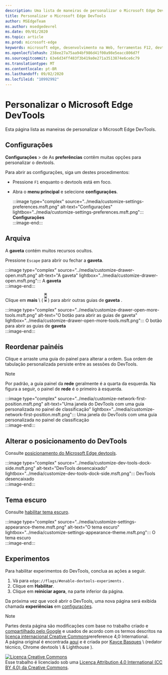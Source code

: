 ```yaml
---
description: Uma lista de maneiras de personalizar o Microsoft Edge DevTools
title: Personalizar o Microsoft Edge DevTools
author: MSEdgeTeam
ms.author: msedgedevrel
ms.date: 09/01/2020
ms.topic: article
ms.prod: microsoft-edge
keywords: microsoft edge, desenvolvimento na Web, ferramentas F12, devtools
ms.openlocfilehash: 238ee27a75aa94bf986d41f00a98e5eacc806d7f
ms.sourcegitcommit: 63e6d34ff483f3b419a0e271a3513874e6ce6c79
ms.translationtype: MT
ms.contentlocale: pt-BR
ms.lasthandoff: 09/02/2020
ms.locfileid: "10992992"
---
```

<!-- Copyright Kayce Basques 

   Licensed under the Apache License, Version 2.0 (the "License");
   you may not use this file except in compliance with the License.
   You may obtain a copy of the License at

       https://www.apache.org/licenses/LICENSE-2.0

   Unless required by applicable law or agreed to in writing, software
   distributed under the License is distributed on an "AS IS" BASIS,
   WITHOUT WARRANTIES OR CONDITIONS OF ANY KIND, either express or implied.
   See the License for the specific language governing permissions and
   limitations under the License.  -->





# Personalizar o Microsoft Edge DevTools   

  

Esta página lista as maneiras de personalizar o Microsoft Edge DevTools.  

## Configurações   

**Configurações**  >  de As **preferências** contêm muitas opções para personalizar o devtools.  

Para abrir as configurações, siga um destes procedimentos:  

*   Pressione `F1` enquanto o devtools está em foco.  
*   Abra o **menu principal** e selecione **configurações**.  
    
    :::image type="complex" source="../media/customize-settings-preferences.msft.png" alt-text="Configurações" lightbox="../media/customize-settings-preferences.msft.png":::
       **Configurações**  
    :::image-end:::  
    
## Arquiva   

A **gaveta** contém muitos recursos ocultos.  

Pressione `Escape` para abrir ou fechar a **gaveta**.  

:::image type="complex" source="../media/customize-drawer-open.msft.png" alt-text="A gaveta" lightbox="../media/customize-drawer-open.msft.png":::
   A **gaveta**  
:::image-end:::  

Clique em **mais** \ ( ![ mais ][ImageMoreIcon] \) para abrir outras guias de **gaveta** .  

:::image type="complex" source="../media/customize-drawer-open-more-tools.msft.png" alt-text="O botão para abrir as guias de gaveta" lightbox="../media/customize-drawer-open-more-tools.msft.png":::
   O botão para abrir as guias de **gaveta**  
:::image-end:::  

## Reordenar painéis   

Clique e arraste uma guia do painel para alterar a ordem.  Sua ordem de tabulação personalizada persiste entre as sessões do DevTools.  

> [!NOTE]
> Por padrão, a guia painel da **rede** geralmente é a quarta da esquerda.  Na figura a seguir, o painel de **rede** é o primeiro à esquerda.  

:::image type="complex" source="../media/customize-network-first-position.msft.png" alt-text="Uma janela do DevTools com uma guia personalizada no painel de classificação" lightbox="../media/customize-network-first-position.msft.png":::
   Uma janela do DevTools com uma guia personalizada no painel de classificação  
:::image-end:::  

## Alterar o posicionamento do DevTools   

Consulte [posicionamento do Microsoft Edge devtools][DevToolsPlacement].  

:::image type="complex" source="../media/customize-dev-tools-dock-side.msft.png" alt-text="DevTools desencaixado" lightbox="../media/customize-dev-tools-dock-side.msft.png":::
   DevTools desencaixado  
:::image-end:::  

## Tema escuro   

Consulte [habilitar tema escuro][DarkTheme].  

:::image type="complex" source="../media/customize-settings-appearance-theme.msft.png" alt-text="O tema escuro" lightbox="../media/customize-settings-appearance-theme.msft.png":::
   O tema escuro  
:::image-end:::  

## Experimentos   

Para habilitar experimentos do DevTools, conclua as ações a seguir.  

1.  Vá para `edge://flags/#enable-devtools-experiments` .  
1.  Clique em **Habilitar**.  
1.  Clique em **reiniciar agora**, na parte inferior da página.  

Da próxima vez que você abrir o DevTools, uma nova página será exibida chamada **experiências** em [configurações](#settings).  

<!--  
   

  
-->  

<!-- image links -->  

[ImageMoreIcon]: ../media/more-icon.msft.png  

<!-- links -->  

[DevToolsPlacement]: ./placement.md "Alterar o posicionamento do Microsoft Edge DevTools | Documentos da Microsoft"  
[DarkTheme]: ./dark-theme.md "Habilitar tema escuro no Microsoft Edge DevTools | Documentos da Microsoft"  

> [!NOTE]
> Partes desta página são modificações com base no trabalho criado e [compartilhado pelo Google][GoogleSitePolicies] e usados de acordo com os termos descritos na [licença internacional Creative Commons][CCA4IL]rereference 4,0 International.  
> A página original é encontrada [aqui](https://developers.google.com/web/tools/chrome-devtools/customize/index) e é criada por [Kayce Basques][KayceBasques] \ (redator técnico, Chrome devtools \ & Lighthouse \).  

[![Licença Creative Commons][CCby4Image]][CCA4IL]  
Esse trabalho é licenciado sob uma [Licença Attribution 4.0 International (CC BY 4.0) da Creative Commons][CCA4IL].  

[CCA4IL]: https://creativecommons.org/licenses/by/4.0  
[CCby4Image]: https://i.creativecommons.org/l/by/4.0/88x31.png  
[GoogleSitePolicies]: https://developers.google.com/terms/site-policies  
[KayceBasques]: https://developers.google.com/web/resources/contributors/kaycebasques  
